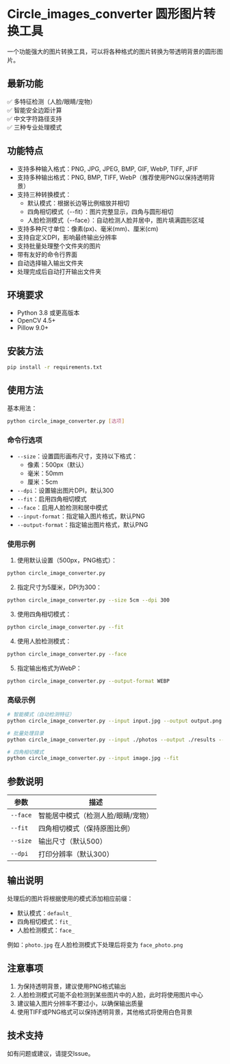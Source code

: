 # Circle_images_converter 圆形图片转换工具

一个功能强大的图片转换工具，可以将各种格式的图片转换为带透明背景的圆形图片。

## 最新功能
✅ 多特征检测（人脸/眼睛/宠物）  
✅ 智能安全边距计算  
✅ 中文字符路径支持  
✅ 三种专业处理模式

## 功能特点

- 支持多种输入格式：PNG, JPG, JPEG, BMP, GIF, WebP, TIFF, JFIF
- 支持多种输出格式：PNG, BMP, TIFF, WebP（推荐使用PNG以保持透明背景）
- 支持三种转换模式：
  - 默认模式：根据长边等比例缩放并相切
  - 四角相切模式（--fit）：图片完整显示，四角与圆形相切
  - 人脸检测模式（--face）：自动检测人脸并居中，图片填满圆形区域
- 支持多种尺寸单位：像素(px)、毫米(mm)、厘米(cm)
- 支持自定义DPI，影响最终输出分辨率
- 支持批量处理整个文件夹的图片
- 带有友好的命令行界面
- 自动选择输入输出文件夹
- 处理完成后自动打开输出文件夹

## 环境要求
- Python 3.8 或更高版本
- OpenCV 4.5+
- Pillow 9.0+

## 安装方法
```bash
pip install -r requirements.txt
```

## 使用方法

基本用法：
```bash
python circle_image_converter.py [选项]
```

### 命令行选项

- `--size`：设置圆形画布尺寸，支持以下格式：
  - 像素：500px（默认）
  - 毫米：50mm
  - 厘米：5cm
- `--dpi`：设置输出图片DPI，默认300
- `--fit`：启用四角相切模式
- `--face`：启用人脸检测和居中模式
- `--input-format`：指定输入图片格式，默认PNG
- `--output-format`：指定输出图片格式，默认PNG

### 使用示例

1. 使用默认设置（500px，PNG格式）：
```bash
python circle_image_converter.py
```

2. 指定尺寸为5厘米，DPI为300：
```bash
python circle_image_converter.py --size 5cm --dpi 300
```

3. 使用四角相切模式：
```bash
python circle_image_converter.py --fit
```

4. 使用人脸检测模式：
```bash
python circle_image_converter.py --face
```

5. 指定输出格式为WebP：
```bash
python circle_image_converter.py --output-format WEBP
```

### 高级示例
```bash
# 智能模式（自动检测特征）
python circle_image_converter.py --input input.jpg --output output.png --face

# 批量处理目录
python circle_image_converter.py --input ./photos --output ./results --size 800

# 四角相切模式
python circle_image_converter.py --input image.jpg --fit
```

## 参数说明
| 参数 | 描述 |
|------|------|
| `--face` | 智能居中模式（检测人脸/眼睛/宠物） |
| `--fit` | 四角相切模式（保持原图比例） |
| `--size` | 输出尺寸（默认500） |
| `--dpi` | 打印分辨率（默认300） |

## 输出说明

处理后的图片将根据使用的模式添加相应前缀：
- 默认模式：`default_`
- 四角相切模式：`fit_`
- 人脸检测模式：`face_`

例如：`photo.jpg` 在人脸检测模式下处理后将变为 `face_photo.png`

## 注意事项

1. 为保持透明背景，建议使用PNG格式输出
2. 人脸检测模式可能不会检测到某些图片中的人脸，此时将使用图片中心
3. 建议输入图片分辨率不要过小，以确保输出质量
4. 使用TIFF或PNG格式可以保持透明背景，其他格式将使用白色背景

## 技术支持

如有问题或建议，请提交Issue。
